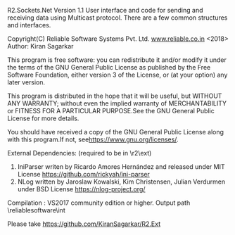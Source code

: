 R2.Sockets.Net  Version 1.1
User interface and code for sending and receiving data using Multicast protocol. There are a few common structures and interfaces.

Copyright(C) Reliable Software Systems Pvt. Ltd. www.reliable.co.in <2018>  Author: Kiran Sagarkar

This program is free software: you can redistribute it and/or modify
it under the terms of the GNU General Public License as published by
the Free Software Foundation, either version 3 of the License, or
(at your option) any later version.

This program is distributed in the hope that it will be useful,
but WITHOUT ANY WARRANTY; without even the implied warranty of
MERCHANTABILITY or FITNESS FOR A PARTICULAR PURPOSE.See the
GNU General Public License for more details.

You should have received a copy of the GNU General Public License
along with this program.If not, see<https://www.gnu.org/licenses/>.

External Dependencies: (required to be in \r2\ext)

1) IniParser writen by Ricardo Amores Hernández and released under MIT License
https://github.com/rickyah/ini-parser 
2) NLog written by Jaroslaw Kowalski, Kim Christensen, Julian Verdurmen under BSD License
https://nlog-project.org/

Compilation : VS2017 community edition or higher.
Output path \reliablesoftware\int

Please take
https://github.com/KiranSagarkar/R2.Ext

